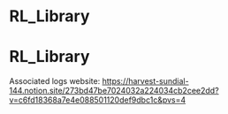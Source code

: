 # RL_Library
# RL_Library

Associated logs website: https://harvest-sundial-144.notion.site/273bd47be7024032a224034cb2cee2dd?v=c6fd18368a7e4e088501120def9dbc1c&pvs=4